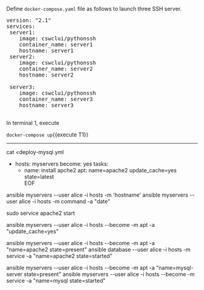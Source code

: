 Define `docker-compose.yaml` file as follows to launch three SSH server.

<pre class="file" data-filename="docker-compose.yaml" data-target="replace">
version: "2.1"
services:
 server1:
    image: cswclui/pythonssh
    container_name: server1
    hostname: server1
 server2:
    image: cswclui/pythonssh
    container_name: server2
    hostname: server2

 server3:
    image: cswclui/pythonssh
    container_name: server3
    hostname: server3
   
</pre>

In terminal 1, execute 

`docker-compose up`{{execute T1}}




***********************

cat <<EOF >deploy-mysql.yml
- hosts: myservers
  become: yes
  tasks:
    - name: install apche2
      apt: name=apache2 update_cache=yes state=latest	
EOF

ansible myservers --user alice -i hosts -m 'hostname'
ansible myservers --user alice -i hosts -m command -a "date"

sudo service apache2 start


ansible myservers --user alice -i hosts --become -m apt -a  "update_cache=yes"

ansible myservers --user alice -i hosts --become -m apt -a "name=apache2 state=present"
ansible database --user alice -i hosts -m service -a "name=apache2 state=started"

ansible myservers --user alice -i hosts --become -m apt -a "name=mysql-server state=present"
ansible myservers --user alice -i hosts --become -m service -a "name=mysql state=started"




 

